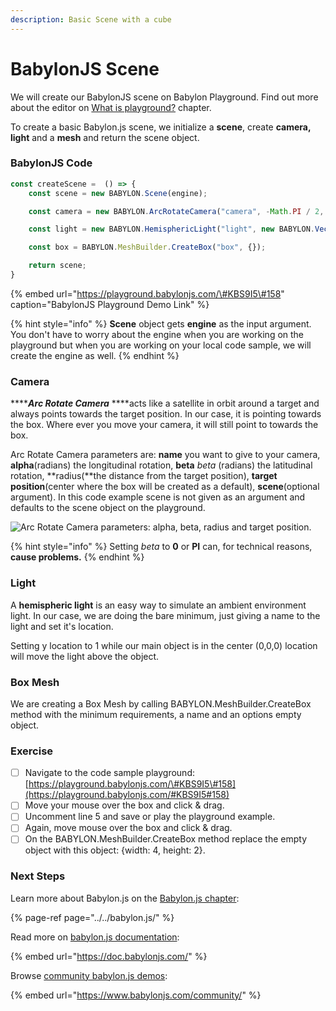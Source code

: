 ```yaml
---
description: Basic Scene with a cube
---
```


# BabylonJS Scene

We will create our BabylonJS scene on Babylon Playground. Find out more about the editor on [What is playground?](../../babylon.js/concepts/what-is-playground.md) chapter.

To create a basic Babylon.js scene, we initialize a **scene**, create **camera,** **light** and a **mesh** and return the scene object.

### BabylonJS Code

```typescript
const createScene =  () => {
    const scene = new BABYLON.Scene(engine);

    const camera = new BABYLON.ArcRotateCamera("camera", -Math.PI / 2, Math.PI / 2.5, 3, new BABYLON.Vector3(0, 0, 0));

    const light = new BABYLON.HemisphericLight("light", new BABYLON.Vector3(0, 1, 0));

    const box = BABYLON.MeshBuilder.CreateBox("box", {});

    return scene;
}
```

{% embed url="https://playground.babylonjs.com/\#KBS9I5\#158" caption="BabylonJS Playground Demo Link" %}

{% hint style="info" %}
**Scene** object gets **engine** as the input argument. You don't have to worry about the engine when you are working on the playground but when you are working on your local code sample, we will create the engine as well.
{% endhint %}

### Camera

 ****_**Arc Rotate Camera**_  ****acts like a satellite in orbit around a target and always points towards the target position. In our case, it is pointing towards the box. Where ever you move your camera, it will still point to towards the box. 

Arc Rotate Camera parameters are: **name** you want to give to your camera, **alpha**\(radians\) the longitudinal rotation, **beta** _beta_ \(radians\) the latitudinal rotation, **radius\(**the distance from the target position\), **target position**\(center where the box will be created as a default\), **scene**\(optional argument\). In this code example scene is not given as an argument and defaults to the scene object on the playground. 

![Arc Rotate Camera parameters: alpha, beta, radius and target position.](../../../.gitbook/assets/camalphabeta.jpg)

{% hint style="info" %}
 Setting _beta_ to **0** or **PI** can, for technical reasons, **cause problems.**
{% endhint %}

### Light

A **hemispheric light** is an easy way to simulate an ambient environment light. In our case, we are doing the bare minimum, just giving a name to the light and set it's location.

Setting y location to 1 while our main object is in the center \(0,0,0\) location will move the light above the object.  

### Box Mesh

We are creating a Box Mesh by calling BABYLON.MeshBuilder.CreateBox method with the minimum requirements, a name and an options empty object.  

### Exercise

* [ ] Navigate to the code sample playground: [https://playground.babylonjs.com/\#KBS9I5\#158](https://playground.babylonjs.com/#KBS9I5#158)
* [ ] Move your mouse over the box and click & drag.
* [ ] Uncomment line 5 and save or play the playground example. 
* [ ] Again, move mouse over the box and click & drag.
* [ ] On the BABYLON.MeshBuilder.CreateBox method replace the empty object with this object: {width: 4, height: 2}. 

### Next Steps

Learn more about Babylon.js on the [Babylon.js chapter](../../babylon.js/):

{% page-ref page="../../babylon.js/" %}

Read more on [babylon.js documentation](https://doc.babylonjs.com/):

{% embed url="https://doc.babylonjs.com/" %}



Browse [community babylon.js demos](https://www.babylonjs.com/community/):

{% embed url="https://www.babylonjs.com/community/" %}





